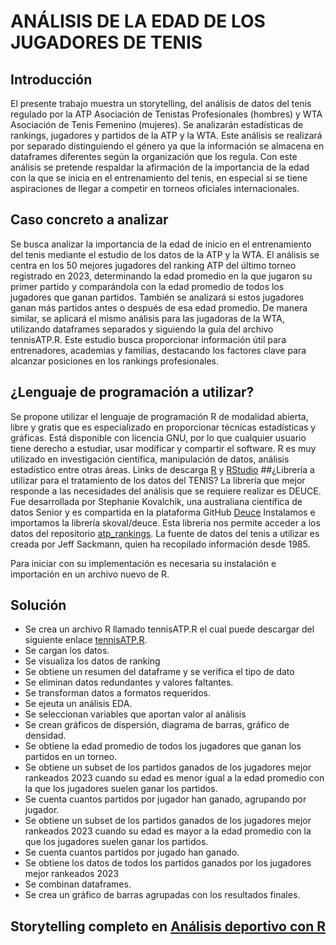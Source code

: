 # ANÁLISIS DE LA EDAD DE LOS JUGADORES DE TENIS
## Introducción
El presente trabajo muestra un storytelling, del análisis de datos del tenis regulado por la ATP Asociación de Tenistas Profesionales (hombres) y WTA Asociación de Tenis Femenino (mujeres). 
Se analizarán estadísticas de rankings, jugadores y partidos de la ATP y la WTA. Este análisis se realizará por separado distinguiendo el género ya que la información se almacena en dataframes diferentes según la organización que los regula.
Con este análisis se pretende respaldar la afirmación de la importancia de la edad con la que se inicia en el entrenamiento del tenis, en especial si se tiene aspiraciones de llegar a competir en torneos oficiales internacionales. 
## Caso concreto a analizar
Se busca analizar la importancia de la edad de inicio en el entrenamiento del tenis mediante el estudio de los datos de la ATP y la WTA. El análisis se centra en los 50 mejores jugadores del ranking ATP del último torneo registrado en 2023, determinando la edad promedio en la que jugaron su primer partido y comparándola con la edad promedio de todos los jugadores que ganan partidos. También se analizará si estos jugadores ganan más partidos antes o después de esa edad promedio.
De manera similar, se aplicará el mismo análisis para las jugadoras de la WTA, utilizando dataframes separados y siguiendo la guía del archivo tennisATP.R. Este estudio busca proporcionar información útil para entrenadores, academias y familias, destacando los factores clave para alcanzar posiciones en los rankings profesionales.
## ¿Lenguaje de programación a utilizar? 
Se propone utilizar el lenguaje de programación R de modalidad abierta, libre y gratis que es especializado en proporcionar técnicas estadísticas y gráficas. Está disponible con licencia GNU, por lo que cualquier usuario tiene derecho a estudiar, usar modificar y compartir el software. R es muy utilizado en investigación científica, manipulación de datos, análisis estadístico entre otras áreas.
Links de descarga [R](https://cran.r-project.org/bin/windows/base/) y [RStudio](https://posit.co/download/rstudio-desktop/)
##¿Librería a utilizar para el tratamiento de los datos del TENIS?
La librería que mejor responde a las necesidades del análisis que se requiere realizar es DEUCE.
Fue desarrollada por Stephanie Kovalchik, una australiana científica de datos Senior y es compartida en la plataforma GitHub [Deuce](https://github.com/skoval/deuce) 
Instalamos e importamos la librería skoval/deuce. Esta libreria nos permite acceder a los datos del repositorio [atp_rankings](https://github.com/JeffSackmann/tennis_atp). La fuente de datos del tenis a utilizar es creada por Jeff Sackmann, quien ha recopilado información desde 1985.

Para iniciar con su implementación es necesaria su instalación e importación en un archivo nuevo de R.
## Solución 
+ Se crea un archivo R llamado tennisATP.R el cual puede descargar del siguiente enlace [tennisATP.R](analisis_deportivo/tennisATP.R).
+ Se cargan los datos.
+ Se visualiza los datos de ranking
+ Se obtiene un resumen del dataframe y se verifica el tipo de dato
+ Se eliminan datos redundantes y valores faltantes.
+ Se transforman datos a formatos requeridos.
+ Se ejeuta un análisis EDA.
+ Se seleccionan variables que aportan valor al análisis
+ Se crean gráficos de dispersión, diagrama de barras, gráfico de densidad.
+ Se obtiene la edad promedio de todos los jugadores que ganan los partidos en un torneo.
+ Se obtiene un subset de los partidos ganados de los jugadores mejor rankeados 2023 cuando su edad es menor igual a la edad promedio con la que los jugadores suelen ganar los partidos.
+ Se cuenta cuantos partidos por jugador han ganado, agrupando por jugador.
+ Se obtiene un subset de los partidos ganados de los jugadores mejor rankeados 2023 cuando su edad es mayor a la edad promedio con la que los jugadores suelen ganar los partidos.
+ Se cuenta cuantos partidos por jugado han ganado.
+ Se obtiene los datos de todos los partidos ganados por los jugadores mejor rankeados 2023
+ Se combinan dataframes.
+ Se crea un gráfico de barras agrupadas con los resultados finales.
## Storytelling completo en [Análisis deportivo con R]()






